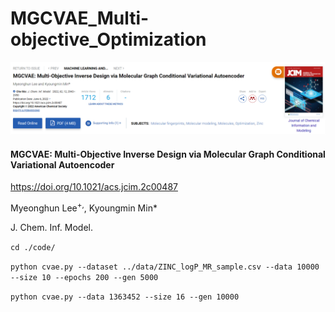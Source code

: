 # MGCVAE_Multi-objective_Optimization

<img src="https://github.com/mhlee216/MGCVAE/blob/main/main.png">

#### MGCVAE: Multi-Objective Inverse Design via Molecular Graph Conditional Variational Autoencoder

<a href="https://doi.org/10.1021/acs.jcim.2c00487">https://doi.org/10.1021/acs.jcim.2c00487</a>

Myeonghun Lee<sup>+,</sup>, Kyoungmin Min*

J. Chem. Inf. Model.

```cd ./code/```


```python cvae.py --dataset ../data/ZINC_logP_MR_sample.csv --data 10000 --size 10 --epochs 200 --gen 5000```


```python cvae.py --data 1363452 --size 16 --gen 10000```
